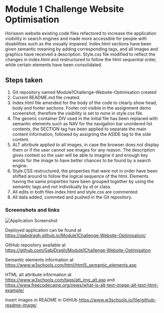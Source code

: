 # Module 1 Challenge Website Optimisation

Horiseon website existing code files refactored to increase the application visibility in search engines and made more accessible for people with disabilities such as the visually impaired. Index.html sections have been given semantic meaning by adding corresponding tags, and all images and graphics have received a description. Style.css file modified to reflect the changes in index.html and restructured to follow the html sequential order, while certain elements have been consolidated. 

## Steps taken

1. Git repository named Module1Challenge-Website-Optimisation created 
2. Current README.md file created.
3. Index.html file amended for the body of the code to clearly show head, body and footer sections. Footer not visible in the assignment demo screenshot, therefore the visibility is set to none in style.css file.
4. The generic container DIV used in the initial file has been replaced with semantic elements such as NAV for the navigation bar unordered list contents, the SECTION tag has been applied to separate the main content information, followed by assigning the ASIDE tag to the side content. 
5. ALT attribute applied to all images, in case the browser does not display them or if the user cannot see images for any reason. The description gives context so the user will be able to imagine it and enough key words for the image to have better chances to be found by a search engine.
6. Style.CSS restructured, the properties that were not in order have been shifted around to follow the logical sequence of the html. Elements having the same properties have been grouped together by using the semantic tags and not individually by id or class. 
7. All edits in both files index.html and style.css are commented.
8. All data added, commited and pushed in the Git repository.


### Screenshots and links

![Application Screenshot](screencapture-gabidragh-github-io-Module1Challenge-Website-Optimisation-2023-12-03-02_01_56.png?raw=true "Application Screenshot")

Deployed application can be found at https://gabidragh.github.io/Module1Challenge-Website-Optimisation/

GItHub repository available at https://github.com/GabiDragh/Module1Challenge-Website-Optimisation

Semantic elements information at https://www.w3schools.com/html/html5_semantic_elements.asp

HTML alt attribute information at https://www.w3schools.com/tags/att_img_alt.asp and https://www.freecodecamp.org/news/what-is-alt-text-image-alt-text-html-example/

Insert images in README in GitHUb https://www.w3schools.io/file/github-readme-image/


